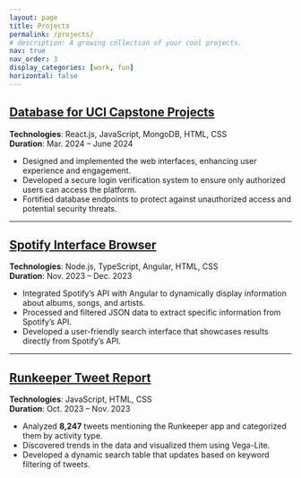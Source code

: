```yaml
---
layout: page
title: Projects
permalink: /projects/
# description: A growing collection of your cool projects.
nav: true
nav_order: 3
display_categories: [work, fun]
horizontal: false
---
```


## [Database for UCI Capstone Projects](https://icscapstonearchive.org)
**Technologies**: React.js, JavaScript, MongoDB, HTML, CSS  
**Duration**: Mar. 2024 – June 2024

- Designed and implemented the web interfaces, enhancing user experience and engagement.
- Developed a secure login verification system to ensure only authorized users can access the platform.
- Fortified database endpoints to protect against unauthorized access and potential security threats.

---

## [Spotify Interface Browser](https://github.com/DiegoGuz10/Spotify_Browser)  
**Technologies**: Node.js, TypeScript, Angular, HTML, CSS  
**Duration**: Nov. 2023 – Dec. 2023

- Integrated Spotify’s API with Angular to dynamically display information about albums, songs, and artists.
- Processed and filtered JSON data to extract specific information from Spotify’s API.
- Developed a user-friendly search interface that showcases results directly from Spotify’s API.

---

## [Runkeeper Tweet Report](https://diegoguz10.github.io/tweet_runkeeper/index.html)  
**Technologies**: JavaScript, HTML, CSS  
**Duration**: Oct. 2023 – Nov. 2023

- Analyzed **8,247** tweets mentioning the Runkeeper app and categorized them by activity type.
- Discovered trends in the data and visualized them using Vega-Lite.
- Developed a dynamic search table that updates based on keyword filtering of tweets.
